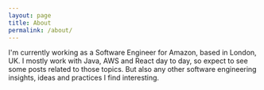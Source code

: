 ```yaml
---
layout: page
title: About
permalink: /about/
---
```


I'm currently working as a Software Engineer for Amazon, based in London, UK. I mostly work with Java, AWS and React day to day, so expect to see some posts related to those topics. But also any other software engineering insights, ideas and practices I find interesting.
